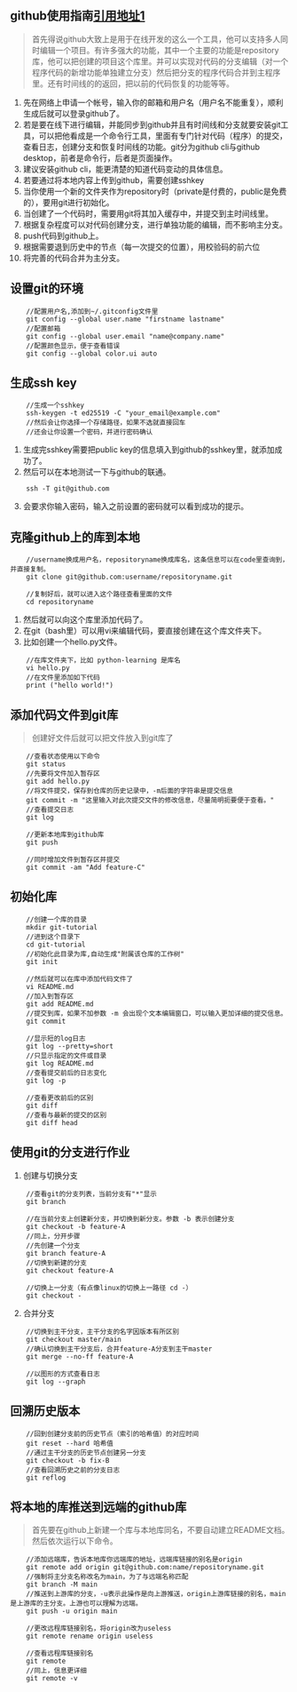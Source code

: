 ## github使用指南[引用地址1](https://www.zhihu.com/question/27712995)
>首先得说github大致上是用于在线开发的这么一个工具，他可以支持多人同时编辑一个项目。有许多强大的功能，其中一个主要的功能是repository库，他可以把创建的项目这个库里。并可以实现对代码的分支编辑（对一个程序代码的新增功能单独建立分支）然后把分支的程序代码合并到主程序里。还有时间线的的返回，把以前的代码恢复的功能等等。
1. 先在网络上申请一个帐号，输入你的邮箱和用户名（用户名不能重复），顺利生成后就可以登录github了。
2. 若是要在线下进行编辑，并能同步到github并且有时间线和分支就要安装git工具，可以把他看成是一个命令行工具，里面有专门针对代码（程序）的提交，查看日志，创建分支和恢复时间线的功能。git分为github cli与github desktop，前者是命令行，后者是页面操作。
3. 建议安装github cli，能更清楚的知道代码变动的具体信息。
3. 若要通过将本地内容上传到github，需要创建sshkey
4. 当你使用一个新的文件夹作为repository时（private是付费的，public是免费的），要用git进行初始化。
5. 当创建了一个代码时，需要用git将其加入缓存中，并提交到主时间线里。
6. 根据复杂程度可以对代码创建分支，进行单独功能的编辑，而不影响主分支。
7. push代码到github上。
8. 根据需要退到历史中的节点（每一次提交的位置），用校验码的前六位
9. 将完善的代码合并为主分支。

## 设置git的环境
```
	//配置用户名,添加到~/.gitconfig文件里
	git config --global user.name "firstname lastname"
	//配置邮箱
	git config --global user.email "name@company.name"
	//配置颜色显示，便于查看错误
	git config --global color.ui auto
```
## 生成ssh key
```
	//生成一个sshkey
	ssh-keygen -t ed25519 -C "your_email@example.com"
	//然后会让你选择一个存储路径，如果不选就直接回车
	//还会让你设置一个密码，并进行密码确认
```
1. 生成完sshkey需要把public key的信息填入到github的sshkey里，就添加成功了。
2. 然后可以在本地测试一下与github的联通。
```
	ssh -T git@github.com
```
3. 会要求你输入密码，输入之前设置的密码就可以看到成功的提示。

## 克隆github上的库到本地
```
	//username换成用户名，repositoryname换成库名，这条信息可以在code里查询到，并直接复制。
	git clone git@github.com:username/repositoryname.git

	//复制好后，就可以进入这个路径查看里面的文件
	cd repositoryname
```
1. 然后就可以向这个库里添加代码了。
2. 在git（bash里）可以用vi来编辑代码，要直接创建在这个库文件夹下。
3. 比如创建一个hello.py文件。
```
	//在库文件夹下，比如 python-learning 是库名
	vi hello.py
	//在文件里添加如下代码
	print ("hello world!")
```

## 添加代码文件到git库
>创建好文件后就可以把文件放入到git库了
```
	//查看状态使用以下命令
	git status
	//先要将文件加入暂存区
	git add hello.py
	//将文件提交，保存到仓库的历史记录中，-m后面的字符串是提交信息
	git commit -m "这里输入对此次提交文件的修改信息，尽量简明扼要便于查看。"
	//查看提交日志
	git log

	//更新本地库到github库
	git push
```
```
	//同时增加文件到暂存区并提交
	git commit -am "Add feature-C"
```

## 初始化库
```
	//创建一个库的目录
	mkdir git-tutorial
	//进到这个目录下
	cd git-tutorial
	//初始化此目录为库,自动生成"附属该仓库的工作树"
	git init

	//然后就可以在库中添加代码文件了
	vi README.md
	//加入到暂存区
	git add README.md
	//提交到库，如果不加参数 -m 会出现个文本编辑窗口，可以输入更加详细的提交信息。
	git commit

	//显示短的log日志
	git log --pretty=short
	//只显示指定的文件或目录
	git log README.md
	//查看提交前后的日志变化
	git log -p

	//查看更改前后的区别
	git diff
	//查看与最新的提交的区别
	git diff head
```
## 使用git的分支进行作业
1. 创建与切换分支
```
	//查看git的分支列表，当前分支有"*"显示
	git branch

	//在当前分支上创建新分支，并切换到新分支。参数 -b 表示创建分支
	git checkout -b feature-A
	//同上，分开步骤
	//先创建一个分支
	git branch feature-A
	//切换到新建的分支
	git checkout feature-A

	//切换上一分支（有点像linux的切换上一路径 cd -）
	git checkout -
```
2. 合并分支
```
	//切换到主干分支，主干分支的名字因版本有所区别
	git checkout master/main
	//确认切换到主干分支后，合并feature-A分支到主干master
	git merge --no-ff feature-A

	//以图形的方式查看日志
	git log --graph
```

## 回溯历史版本
```
	//回到创建分支前的历史节点（索引的哈希值）的对应时间
	git reset --hard 哈希值
	//通过主干分支的历史节点创建另一分支
	git checkout -b fix-B
	//查看回溯历史之前的分支日志
	git reflog
```
## 将本地的库推送到远端的github库
>首先要在github上新建一个库与本地库同名，不要自动建立README文档。然后依次运行以下命令。
```
	//添加远端库，告诉本地库你远端库的地址，远端库链接的别名是origin
	git remote add origin git@github.com:name/repositoryname.git
	//强制将主分支名称改名为main，为了与远端名称匹配
	git branch -M main
	//推送到上游库的分支，-u表示此操作是向上游推送，origin上游库链接的别名，main是上游库的主分支。上游也可以理解为远端。
	git push -u origin main

	//更改远程库链接别名，将origin改为useless
	git remote rename origin useless

	//查看远程库链接别名
	git remote
	//同上，信息更详细
	git remote -v
```